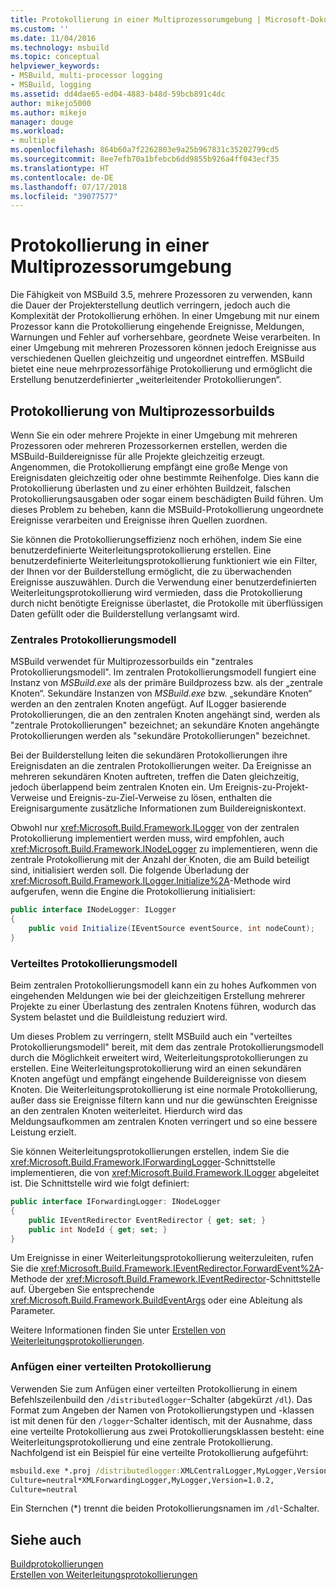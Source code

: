```yaml
---
title: Protokollierung in einer Multiprozessorumgebung | Microsoft-Dokumentation
ms.custom: ''
ms.date: 11/04/2016
ms.technology: msbuild
ms.topic: conceptual
helpviewer_keywords:
- MSBuild, multi-processor logging
- MSBuild, logging
ms.assetid: dd4dae65-ed04-4883-b48d-59bcb891c4dc
author: mikejo5000
ms.author: mikejo
manager: douge
ms.workload:
- multiple
ms.openlocfilehash: 864b60a7f2262803e9a25b967831c35202799cd5
ms.sourcegitcommit: 8ee7efb70a1bfebcb6dd9855b926a4ff043ecf35
ms.translationtype: HT
ms.contentlocale: de-DE
ms.lasthandoff: 07/17/2018
ms.locfileid: "39077577"
---
```

# <a name="logging-in-a-multi-processor-environment"></a>Protokollierung in einer Multiprozessorumgebung
Die Fähigkeit von MSBuild 3.5, mehrere Prozessoren zu verwenden, kann die Dauer der Projekterstellung deutlich verringern, jedoch auch die Komplexität der Protokollierung erhöhen. In einer Umgebung mit nur einem Prozessor kann die Protokollierung eingehende Ereignisse, Meldungen, Warnungen und Fehler auf vorhersehbare, geordnete Weise verarbeiten. In einer Umgebung mit mehreren Prozessoren können jedoch Ereignisse aus verschiedenen Quellen gleichzeitig und ungeordnet eintreffen. MSBuild bietet eine neue mehrprozessorfähige Protokollierung und ermöglicht die Erstellung benutzerdefinierter „weiterleitender Protokollierungen“.  
  
## <a name="log-multiple-processor-builds"></a>Protokollierung von Multiprozessorbuilds  
 Wenn Sie ein oder mehrere Projekte in einer Umgebung mit mehreren Prozessoren oder mehreren Prozessorkernen erstellen, werden die MSBuild-Buildereignisse für alle Projekte gleichzeitig erzeugt. Angenommen, die Protokollierung empfängt eine große Menge von Ereignisdaten gleichzeitig oder ohne bestimmte Reihenfolge. Dies kann die Protokollierung überlasten und zu einer erhöhten Buildzeit, falschen Protokollierungsausgaben oder sogar einem beschädigten Build führen. Um dieses Problem zu beheben, kann die MSBuild-Protokollierung ungeordnete Ereignisse verarbeiten und Ereignisse ihren Quellen zuordnen.  
  
 Sie können die Protokollierungseffizienz noch erhöhen, indem Sie eine benutzerdefinierte Weiterleitungsprotokollierung erstellen. Eine benutzerdefinierte Weiterleitungsprotokollierung funktioniert wie ein Filter, der Ihnen vor der Builderstellung ermöglicht, die zu überwachenden Ereignisse auszuwählen. Durch die Verwendung einer benutzerdefinierten Weiterleitungsprotokollierung wird vermieden, dass die Protokollierung durch nicht benötigte Ereignisse überlastet, die Protokolle mit überflüssigen Daten gefüllt oder die Builderstellung verlangsamt wird.  
  
### <a name="central-logging-model"></a>Zentrales Protokollierungsmodell  
 MSBuild verwendet für Multiprozessorbuilds ein "zentrales Protokollierungsmodell". Im zentralen Protokollierungsmodell fungiert eine Instanz von *MSBuild.exe* als der primäre Buildprozess bzw. als der „zentrale Knoten“. Sekundäre Instanzen von *MSBuild.exe* bzw. „sekundäre Knoten“ werden an den zentralen Knoten angefügt. Auf ILogger basierende Protokollierungen, die an den zentralen Knoten angehängt sind, werden als "zentrale Protokollierungen" bezeichnet; an sekundäre Knoten angehängte Protokollierungen werden als "sekundäre Protokollierungen" bezeichnet.  
  
 Bei der Builderstellung leiten die sekundären Protokollierungen ihre Ereignisdaten an die zentralen Protokollierungen weiter. Da Ereignisse an mehreren sekundären Knoten auftreten, treffen die Daten gleichzeitig, jedoch überlappend beim zentralen Knoten ein. Um Ereignis-zu-Projekt-Verweise und Ereignis-zu-Ziel-Verweise zu lösen, enthalten die Ereignisargumente zusätzliche Informationen zum Buildereigniskontext.  
  
 Obwohl nur <xref:Microsoft.Build.Framework.ILogger> von der zentralen Protokollierung implementiert werden muss, wird empfohlen, auch <xref:Microsoft.Build.Framework.INodeLogger> zu implementieren, wenn die zentrale Protokollierung mit der Anzahl der Knoten, die am Build beteiligt sind, initialisiert werden soll. Die folgende Überladung der <xref:Microsoft.Build.Framework.ILogger.Initialize%2A>-Methode wird aufgerufen, wenn die Engine die Protokollierung initialisiert:  
  
```csharp
public interface INodeLogger: ILogger  
{  
    public void Initialize(IEventSource eventSource, int nodeCount);  
}  
```  
  
### <a name="distributed-logging-model"></a>Verteiltes Protokollierungsmodell  
 Beim zentralen Protokollierungsmodell kann ein zu hohes Aufkommen von eingehenden Meldungen wie bei der gleichzeitigen Erstellung mehrerer Projekte zu einer Überlastung des zentralen Knotens führen, wodurch das System belastet und die Buildleistung reduziert wird.  
  
 Um dieses Problem zu verringern, stellt MSBuild auch ein "verteiltes Protokollierungsmodell" bereit, mit dem das zentrale Protokollierungsmodell durch die Möglichkeit erweitert wird, Weiterleitungsprotokollierungen zu erstellen. Eine Weiterleitungsprotokollierung wird an einen sekundären Knoten angefügt und empfängt eingehende Buildereignisse von diesem Knoten. Die Weiterleitungsprotokollierung ist eine normale Protokollierung, außer dass sie Ereignisse filtern kann und nur die gewünschten Ereignisse an den zentralen Knoten weiterleitet. Hierdurch wird das Meldungsaufkommen am zentralen Knoten verringert und so eine bessere Leistung erzielt.  
  
 Sie können Weiterleitungsprotokollierungen erstellen, indem Sie die <xref:Microsoft.Build.Framework.IForwardingLogger>-Schnittstelle implementieren, die von <xref:Microsoft.Build.Framework.ILogger> abgeleitet ist. Die Schnittstelle wird wie folgt definiert:  
  
```csharp
public interface IForwardingLogger: INodeLogger  
{  
    public IEventRedirector EventRedirector { get; set; }  
    public int NodeId { get; set; }  
}  
```  
  
 Um Ereignisse in einer Weiterleitungsprotokollierung weiterzuleiten, rufen Sie die <xref:Microsoft.Build.Framework.IEventRedirector.ForwardEvent%2A>-Methode der <xref:Microsoft.Build.Framework.IEventRedirector>-Schnittstelle auf. Übergeben Sie entsprechende <xref:Microsoft.Build.Framework.BuildEventArgs> oder eine Ableitung als Parameter.  
  
 Weitere Informationen finden Sie unter [Erstellen von Weiterleitungsprotokollierungen](../msbuild/creating-forwarding-loggers.md).  
  
### <a name="attaching-a-distributed-logger"></a>Anfügen einer verteilten Protokollierung  
 Verwenden Sie zum Anfügen einer verteilten Protokollierung in einem Befehlszeilenbuild den `/distributedlogger`-Schalter (abgekürzt `/dl`). Das Format zum Angeben der Namen von Protokollierungstypen und -klassen ist mit denen für den `/logger`-Schalter identisch, mit der Ausnahme, dass eine verteilte Protokollierung aus zwei Protokollierungsklassen besteht: eine Weiterleitungsprotokollierung und eine zentrale Protokollierung. Nachfolgend ist ein Beispiel für eine verteilte Protokollierung aufgeführt:  
  
```cmd  
msbuild.exe *.proj /distributedlogger:XMLCentralLogger,MyLogger,Version=1.0.2,  
Culture=neutral*XMLForwardingLogger,MyLogger,Version=1.0.2,  
Culture=neutral  
```  
  
 Ein Sternchen (*) trennt die beiden Protokollierungsnamen im `/dl`-Schalter.  
  
## <a name="see-also"></a>Siehe auch  
 [Buildprotokollierungen](../msbuild/build-loggers.md)   
 [Erstellen von Weiterleitungsprotokollierungen](../msbuild/creating-forwarding-loggers.md)